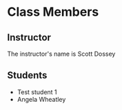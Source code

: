 # Class Members

## Instructor

The instructor's name is Scott Dossey

## Students

* Test student 1
* Angela Wheatley
